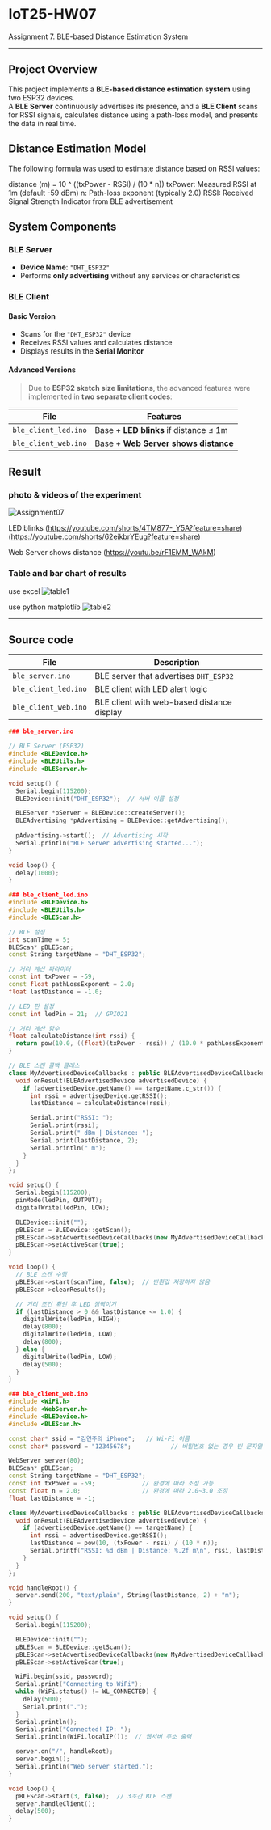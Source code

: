 # IoT25-HW07
Assignment 7. BLE-based Distance Estimation System

---
## Project Overview

This project implements a **BLE-based distance estimation system** using two ESP32 devices.  
A **BLE Server** continuously advertises its presence, and a **BLE Client** scans for RSSI signals, calculates distance using a path-loss model, and presents the data in real time.

## Distance Estimation Model

The following formula was used to estimate distance based on RSSI values:

distance (m) = 10 ^ ((txPower - RSSI) / (10 * n))
txPower: Measured RSSI at 1m (default -59 dBm)
n: Path-loss exponent (typically 2.0)
RSSI: Received Signal Strength Indicator from BLE advertisement

## System Components

### BLE Server
- **Device Name**: `"DHT_ESP32"`
- Performs **only advertising** without any services or characteristics

### BLE Client

#### Basic Version
- Scans for the `"DHT_ESP32"` device
- Receives RSSI values and calculates distance
- Displays results in the **Serial Monitor**

#### Advanced Versions
> Due to **ESP32 sketch size limitations**, the advanced features were implemented in **two separate client codes**:

| File                 | Features                                                 |
| -------------------- | -------------------------------------------------------- |
| `ble_client_led.ino` | Base + **LED blinks** if distance ≤ 1m                   |
| `ble_client_web.ino` | Base + **Web Server shows distance**                     |


## Result

### photo & videos of the experiment
![Assignment07](7.png)

LED blinks
(https://youtube.com/shorts/4TM877-_Y5A?feature=share)
(https://youtube.com/shorts/62eikbrYEug?feature=share)

Web Server shows distance
(https://youtu.be/rF1EMM_WAkM)

### Table and bar chart of results

use excel
![table1](table1.png)

use python matplotlib
![table2](table2.png)

---
## Source code

| File                 | Description                                |
| -------------------- | ------------------------------------------ |
| `ble_server.ino`     | BLE server that advertises `DHT_ESP32`     |
| `ble_client_led.ino` | BLE client with LED alert logic            |
| `ble_client_web.ino` | BLE client with web-based distance display |


```cpp
### ble_server.ino

// BLE Server (ESP32)
#include <BLEDevice.h>
#include <BLEUtils.h>
#include <BLEServer.h>

void setup() {
  Serial.begin(115200);
  BLEDevice::init("DHT_ESP32");  // 서버 이름 설정

  BLEServer *pServer = BLEDevice::createServer();
  BLEAdvertising *pAdvertising = BLEDevice::getAdvertising();
  
  pAdvertising->start();  // Advertising 시작
  Serial.println("BLE Server advertising started...");
}

void loop() {
  delay(1000);
}

### ble_client_led.ino
#include <BLEDevice.h>
#include <BLEUtils.h>
#include <BLEScan.h>

// BLE 설정
int scanTime = 5;
BLEScan* pBLEScan;
const String targetName = "DHT_ESP32";

// 거리 계산 파라미터
const int txPower = -59;
const float pathLossExponent = 2.0;
float lastDistance = -1.0;

// LED 핀 설정
const int ledPin = 21;  // GPIO21

// 거리 계산 함수
float calculateDistance(int rssi) {
  return pow(10.0, ((float)(txPower - rssi)) / (10.0 * pathLossExponent));
}

// BLE 스캔 콜백 클래스
class MyAdvertisedDeviceCallbacks : public BLEAdvertisedDeviceCallbacks {
  void onResult(BLEAdvertisedDevice advertisedDevice) {
    if (advertisedDevice.getName() == targetName.c_str()) {
      int rssi = advertisedDevice.getRSSI();
      lastDistance = calculateDistance(rssi);

      Serial.print("RSSI: ");
      Serial.print(rssi);
      Serial.print(" dBm | Distance: ");
      Serial.print(lastDistance, 2);
      Serial.println(" m");
    }
  }
};

void setup() {
  Serial.begin(115200);
  pinMode(ledPin, OUTPUT);
  digitalWrite(ledPin, LOW);

  BLEDevice::init("");
  pBLEScan = BLEDevice::getScan();
  pBLEScan->setAdvertisedDeviceCallbacks(new MyAdvertisedDeviceCallbacks());
  pBLEScan->setActiveScan(true);
}

void loop() {
  // BLE 스캔 수행
  pBLEScan->start(scanTime, false);  // 반환값 저장하지 않음
  pBLEScan->clearResults();

  // 거리 조건 확인 후 LED 깜빡이기
  if (lastDistance > 0 && lastDistance <= 1.0) {
    digitalWrite(ledPin, HIGH);
    delay(800);
    digitalWrite(ledPin, LOW);
    delay(800);
  } else {
    digitalWrite(ledPin, LOW);
    delay(500);
  }
}

### ble_client_web.ino
#include <WiFi.h>
#include <WebServer.h>
#include <BLEDevice.h>
#include <BLEScan.h>

const char* ssid = "김연주의 iPhone";   // Wi-Fi 이름
const char* password = "12345678";           // 비밀번호 없는 경우 빈 문자열

WebServer server(80);
BLEScan* pBLEScan;
const String targetName = "DHT_ESP32";
const int txPower = -59;             // 환경에 따라 조정 가능
const float n = 2.0;                 // 환경에 따라 2.0~3.0 조정
float lastDistance = -1;

class MyAdvertisedDeviceCallbacks : public BLEAdvertisedDeviceCallbacks {
  void onResult(BLEAdvertisedDevice advertisedDevice) {
    if (advertisedDevice.getName() == targetName) {
      int rssi = advertisedDevice.getRSSI();
      lastDistance = pow(10, (txPower - rssi) / (10 * n));
      Serial.printf("RSSI: %d dBm | Distance: %.2f m\n", rssi, lastDistance);
    }
  }
};

void handleRoot() {
  server.send(200, "text/plain", String(lastDistance, 2) + "m");
}

void setup() {
  Serial.begin(115200);

  BLEDevice::init("");
  pBLEScan = BLEDevice::getScan();
  pBLEScan->setAdvertisedDeviceCallbacks(new MyAdvertisedDeviceCallbacks());
  pBLEScan->setActiveScan(true);

  WiFi.begin(ssid, password);
  Serial.print("Connecting to WiFi");
  while (WiFi.status() != WL_CONNECTED) {
    delay(500);
    Serial.print(".");
  }
  Serial.println();
  Serial.print("Connected! IP: ");
  Serial.println(WiFi.localIP());  // 웹서버 주소 출력

  server.on("/", handleRoot);
  server.begin();
  Serial.println("Web server started.");
}

void loop() {
  pBLEScan->start(3, false);  // 3초간 BLE 스캔
  server.handleClient();
  delay(500);
}

